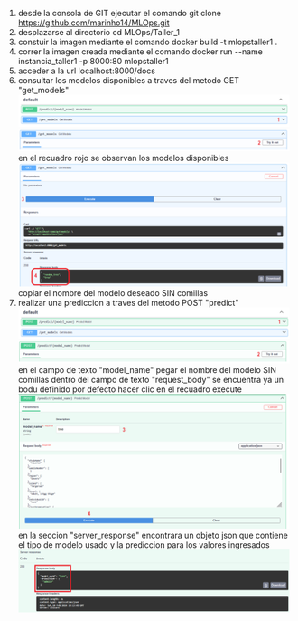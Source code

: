 1. desde la consola de GIT ejecutar el comando
	git clone https://github.com/marinho14/MLOps.git
2. desplazarse al directorio
	cd MLOps/Taller_1
3. constuir la imagen mediante el comando
	docker build -t mlopstaller1 .
4. correr la imagen creada mediante el comando
	docker run --name instancia_taller1 -p 8000:80 mlopstaller1 
5. acceder a la url 
	localhost:8000/docs
6. consultar los modelos disponibles a traves del metodo GET "get_models"
   	![alt text](https://github.com/marinho14/MLOps/blob/main/Taller_1/images/paso1.png)
   	![alt text](https://github.com/marinho14/MLOps/blob/main/Taller_1/images/paso2.png)
	en el recuadro rojo se observan los modelos disponibles
	![alt text](https://github.com/marinho14/MLOps/blob/main/Taller_1/images/paso3y4.png)
	copiar el nombre del modelo deseado SIN comillas
8. realizar una prediccion a traves del metodo POST "predict"
   	![alt text](https://github.com/marinho14/MLOps/blob/main/Taller_1/images/paso1predict.png)
   	![alt text](https://github.com/marinho14/MLOps/blob/main/Taller_1/images/paso2predict.png)
	en el campo de texto "model_name" pegar el nombre del modelo SIN comillas
	dentro del campo de texto "request_body" se encuentra ya un bodu definido por defecto
	hacer clic en el recuadro execute
	![alt text](https://github.com/marinho14/MLOps/blob/main/Taller_1/images/paso3y4predict.png)
	en la seccion "server_response" encontrara un objeto json que contiene el tipo de modelo usado y la prediccion para los valores ingresados
	![alt text](https://github.com/marinho14/MLOps/blob/main/Taller_1/images/predictFinal.png)
	
